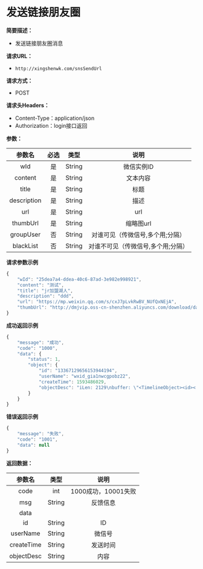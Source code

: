 # 发送链接朋友圈

**简要描述：**

* 发送链接朋友圈消息

**请求URL：**

* `http://xingshenwk.com/snsSendUrl`

**请求方式：**

* POST 

**请求头Headers：**

* Content-Type：application/json
* Authorization：login接口返回

**参数：**

| 参数名 | 必选 | 类型 | 说明 |
| :---: | :---: | :---: | :---: |
| wId | 是 | String | 微信实例ID |
| content | 是 | String | 文本内容 |
| title | 是 | String | 标题 |
| description | 是 | String | 描述 |
| url | 是 | String | url |
| thumbUrl | 是 | String | 缩略图url |
| groupUser | 否 | String | 对谁可见（传微信号,多个用;分隔） |
| blackList | 否 | String | 对谁不可见（传微信号,多个用;分隔） |

**请求参数示例**

```javascript
{
    "wId": "25dea7a4-ddea-40c6-87ad-3e982e998921",
    "content": "测试",
    "title": "jr加盟湖人",
    "description": "ddd",
    "url": "https://mp.weixin.qq.com/s/cxJ7pLvkRwBV_NUfQxNEjA",
    "thumbUrl": "http://dmjvip.oss-cn-shenzhen.aliyuncs.com/download/dailyimg/20200618155919206.jpg"
}
```

**成功返回示例**

```javascript
{
    "message": "成功",
    "code": "1000",
    "data": {
        "status": 1,
        "object": {
            "id": "13367129656153944194",
            "userName": "wxid_gia1nwcgpobz22",
            "createTime": 1593486029,
            "objectDesc": "iLen: 2129\nbuffer: \"<TimelineObject><id><![CDATA[13367129656153944194]]></id><username><![CDATA[wxid_gia1nwcgpobz22]]></username><createTime><![CDATA[1593486029]]></createTime><contentDescShowType>0</contentDescShowType><contentDescScene>0</contentDescScene><private><![CDATA[0]]></private><contentDesc><![CDATA[\\346\\265\\213\\350\\257\\225\\345\\223\\210\\345\\223\\210\\345\\223\\210\\345\\223\\210]]></contentDesc><contentattr><![CDATA[0]]></contentattr><sourceUserName></sourceUserName><sourceNickName></sourceNickName><statisticsData></statisticsData><weappInfo><appUserName></appUserName><pagePath></pagePath><version><![CDATA[0]]></version><debugMode><![CDATA[0]]></debugMode><shareActionId></shareActionId><isGame><![CDATA[0]]></isGame><messageExtraData></messageExtraData><subType><![CDATA[0]]></subType></weappInfo><canvasInfoXml></canvasInfoXml><ContentObject><contentStyle><![CDATA[3]]></contentStyle><contentSubStyle><![CDATA[0]]></contentSubStyle><title><![CDATA[jr\\345\\212\\240\\347\\233\\237\\346\\271\\226\\344\\272\\272]]></title><description><![CDATA[ddd]]></description><contentUrl><![CDATA[https://mp.weixin.qq.com/s/cxJ7pLvkRwBV_NUfQxNEjA]]></contentUrl><mediaList><media><id><![CDATA[13367129656558694540]]></id><type><![CDATA[2]]></type><title></title><description></description><private><![CDATA[0]]></private><url type=\\'\\\\&quot;1\\\\&quot;\\'><![CDATA[http://dmjvip.oss-cn-shenzhen.aliyuncs.com/download/dailyimg/20200618155919206.jpg]]></url><thumb type=\\'\\\\&quot;1\\\\&quot;\\'><![CDATA[http://dmjvip.oss-cn-shenzhen.aliyuncs.com/download/dailyimg/20200618155919206.jpg]]></thumb><videoDuration><![CDATA[0.0]]></videoDuration><size height=\\'\\\\&quot;113.0\\\\&quot;\\' width=\\'\\\\&quot;150.0\\\\&quot;\\' totalSize=\\'\\\\&quot;24051.0\\\\&quot;\\'></size></media></mediaList></ContentObject><actionInfo><appMsg><mediaTagName></mediaTagName><messageExt></messageExt><messageAction></messageAction></appMsg></actionInfo><statExtStr></statExtStr><appInfo><id></id></appInfo><location poiClassifyId=\\\"\\\" poiName=\\\"\\\" poiAddress=\\\"\\\" poiClassifyType=\\\"0\\\" city=\\\"\\\"></location><publicUserName></publicUserName><streamvideo><streamvideourl></streamvideourl><streamvideothumburl></streamvideothumburl><streamvideoweburl></streamvideoweburl></streamvideo><showFlag></showFlag></TimelineObject>\"\n"
        }
    }
}
```

**错误返回示例**

```javascript
{
    "message": "失败",
    "code": "1001",
    "data": null
}
```

**返回数据：**

| 参数名 | 类型 | 说明 |
| :---: | :---: | :---: |
| code | int | 1000成功，10001失败 |
| msg | String | 反馈信息 |
| data |  |  |
| id | String | ID |
| userName | String | 微信号 |
| createTime | String | 发送时间 |
| objectDesc | String | 内容 |

